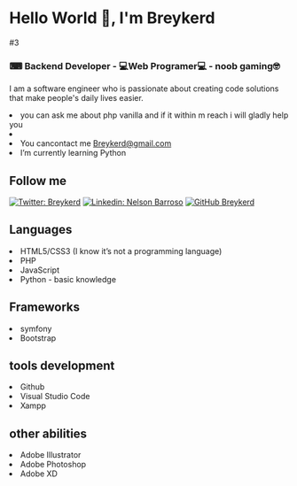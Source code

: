 ## <h1 aling="center"> **Hello World  👋, I'm Breykerd**</h1>



#3<h3 aling="center"> ⌨ Backend Developer - 💻Web Programer💻 - noob gaming🤓</h3>

I am a software engineer who is passionate about creating code solutions that make people's daily lives easier.


<li> you can ask me about php vanilla and if it within m reach i will gladly help you </li>
<li></li>
<li>You cancontact me <a href="mailto:breykerd@gmail.com">Breykerd@gmail.com</a> </li>
<li>I’m currently learning Python</li>


## Follow me

[![Twitter: Breykerd ](https://img.shields.io/twitter/follow/breykerdnelson?style=social)](https://twitter.com/paskuvan)
[![Linkedin: Nelson Barroso](https://img.shields.io/badge/-paskuvan-blue?style=flat-square&logo=Linkedin&logoColor=white&link=https://www.linkedin.com/in/nelson-barroso/)](https://www.linkedin.com/in/paskuvan/)
[![GitHub Breykerd](https://img.shields.io/github/followers/paskuvan?label=follow&style=social)](https://github.com/breykerd)

## Languages
<li>HTML5/CSS3 (I know it’s not a programming language)</li>
<li>PHP</li>
<li>JavaScript</li>
<li>Python - basic knowledge</li>

## Frameworks
<li>symfony</li>
<li>Bootstrap</li>

## tools development
<li>Github</li>
<li>Visual Studio Code</li>
<li>Xampp</li>

## other abilities
<li>Adobe Illustrator</li>
<li>Adobe Photoshop</li>
<li>Adobe XD</li>


